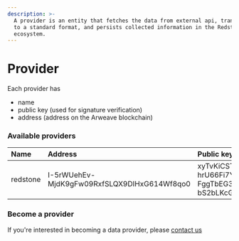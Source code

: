 ```yaml
---
description: >-
  A provider is an entity that fetches the data from external api, transforms it
  to a standard format, and persists collected information in the Redstone data
  ecosystem.
---
```


# Provider

Each provider has

* name
* public key \(used for signature verification\)
* address \(address on the Arweave blockchain\)

### Available providers

| Name | Address | Public key |
| :--- | :--- | :--- |
| redstone | I-5rWUehEv-MjdK9gFw09RxfSLQX9DIHxG614Wf8qo0 | xyTvKiCST8bAT6sxrgkLh8UCX2N1eKvawODuxwq4qOHIdDAZFU\_3N2m59rkZ0E7m77GsJuf1I8u0oEJEbxAdT7uD2JTwoYEHauXSxyJYvF0RCcZOhl5P1PJwImd44SJYa\_9My7L84D5KXB9SKs8\_VThe7ZyOb5HSGLNvMIK6A8IJ4Hr\_tg9GYm65CRmtcu18S9mhun8vgw2wi7Gw6oR6mc4vU1I-hrU66Fi7YlXwFieP6YSy01JqoLPhU84EunPQzXPouVSbXjgRU5kFVxtdRy4GK2fzEBFYsQwCQgFrySCrFKHV8AInu9jerfof\_DxNKiXkBzlB8nc22CrYnvvio\_BWyh-gN0hQHZT0gwMR-A7sbXNCQJfReaIZzX\_jP6XoB82PnpzmL\_j1mJ2lnv2Rn001flBAx9AYxtGXd9s07pA-FggTbEG3Y2UnlWW6l3EJ93E0IfxL0PqGEUlp217mxUHvmTw9fkGDWa8rT9RPmsTyji-kMFSefclw80cBm\_iOsIEutGP4S3LDbP-ZVJWDeJOBQQpSgwbisl8qbjl2sMQLQihoG2TQyNbmLwfyq-XSULkXjUi1\_6BH36wnDBLWBKF-bS2bLKcGtn3Vjet72lNHxJJilcj8vpauwJG0078S\_lO5uGt6oicdGR6eh\_NSn6\_8za\_tXg0G\_fohz4Yb1z8 |

### Become a provider

If you're interested in becoming a data provider, please [contact us](https://discord.gg/2uwppEN4fM)

